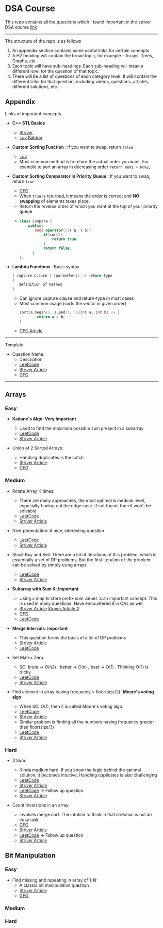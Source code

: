 # DSA Course
This repo contains all the questions which I found important in the striver DSA course [link](https://takeuforward.org/strivers-a2z-dsa-course/strivers-a2z-dsa-course-sheet-2)

---

The structure of the repo is as follows
1. An appendix section contains some useful links for certain concepts
2. A H2 heading will contain the broad topic, for example - Arrays, Trees, Graphs, etc.
3. Each topic will have sub-headings. Each sub-heading will mean a different level for the question of that topic.
4. There will be a list of questions of each category level. It will contain the different links for that question, including videos, questions, articles, different solutions, etc.

## Appendix
Links of important concepts 
* **C++ STL Basics**
  * [Striver](https://www.youtube.com/watch?v=RRVYpIET_RU)
  * [Luv Babbar](https://www.youtube.com/watch?v=WgMPrLX-zsA)
    
* **Custom Sorting Function** : If you want to swap, return `false`
  * [Luv](https://www.youtube.com/watch?v=3pvZhwp0U9w)
  * Most common method is to return the actual order you want. For example to sort an array in decreasing order `return num1 > num2;`
    
* **Custom Sorting Comparator In Priority Queue** : If you want to swap, return `true` 
  * [GFG](https://www.geeksforgeeks.org/custom-comparator-in-priority_queue-in-cpp-stl/)
  * When `true` is returned, it means the order is correct and **NO swapping** of elements takes place.
  * Return the reverse order of which you want at the top of your priority queue
  * ```cpp
    class Compare {
        public:
           bool operator()(T a, T b){
               if(cond){
                   return true;
               }
               return false;
          }
    };
    ```
    
* **Lambda Functions** : Basic syntax
  ```cpp
  [ capture clause ] (parameters) -> return-type  
  {   
     definition of method   
  } 
  ```
  * Can ignore capture clause and return-type in most cases
  * Most common usage (sorts the vector in given order)
    ```cpp
    sort(a.begin(), a.end(), [](int a, int b) -> {
    		return a > b;
    }
    ```
  * [GFG Article](https://www.geeksforgeeks.org/lambda-expression-in-c/)
     
---

Template

 * Question Name:
   * Description 
   * [LeetCode]()  
   * [Striver Article]()  
   * [GFG]()  

---

## Arrays

### Easy

  * **Kadane's Algo**: **Very Important**
    * Used to find the maximum possible sum present in a subarray
    * [LeetCode](https://leetcode.com/problems/maximum-subarray/description/)
    * [Striver Article](https://takeuforward.org/data-structure/kadanes-algorithm-maximum-subarray-sum-in-an-array/)  

 * Union of 2 Sorted Arrays:
   * Handling duplicates is the catch
   * [Striver Article](https://takeuforward.org/data-structure/union-of-two-sorted-arrays/)  
   * [GFG](https://www.geeksforgeeks.org/problems/union-of-two-sorted-arrays-1587115621/1)  

### Medium

  * Rotate Array K times:
    * There are many approaches, the most optimal is medium level, especially finding out the edge case. If not found, then it won't be solvable 
    * [LeetCode](https://leetcode.com/problems/rotate-array/description/)
    * [Striver Article](https://takeuforward.org/data-structure/rotate-array-by-k-elements/)
      
  * Next permutation: A nice, interesting question
    * [LeetCode](https://leetcode.com/problems/next-permutation/description/)
    * [Striver Article](https://takeuforward.org/data-structure/next_permutation-find-next-lexicographically-greater-permutation/)
      
  * Stock Buy and Sell: There are a lot of iterations of this problem, which is essentially a set of DP problems. But the first iteration of the problem can be solved by simply using arrays
    * [LeetCode](https://leetcode.com/problems/best-time-to-buy-and-sell-stock/)  
    * [Striver Article](https://takeuforward.org/data-structure/stock-buy-and-sell/)

 * **Subarray with Sum K**: **Important**
   * Using a map to store prefix sum values is an important concept. This is used in many questions. Have encountered it in OAs as well
   * [Striver Article](https://takeuforward.org/arrays/longest-subarray-with-sum-k-postives-and-negatives/) [Striver Article 2](https://takeuforward.org/arrays/count-subarray-sum-equals-k/)  
   * [GFG](https://www.geeksforgeeks.org/problems/longest-sub-array-with-sum-k0809/1)
   * [LeetCode](https://takeuforward.org/arrays/count-subarray-sum-equals-k/)

 * **Merge Intervals**: **Important**
   * This question forms the basis of a lot of DP problems
   * [Striver Article](https://takeuforward.org/data-structure/merge-overlapping-sub-intervals/)  
   * [LeetCode](https://leetcode.com/problems/merge-intervals/description/)

 * Set Matrix Zero: 
   * SC: brute -> O(n2) , better -> O(n) , best -> O(1) . Thinking O(1) is tricky
   * [LeetCode](https://leetcode.com/problems/set-matrix-zeroes/description/)  
   * [Striver Article](https://takeuforward.org/data-structure/set-matrix-zero/)  

  
 * Find element in array having frequency > floor(size/2): **Moore's voting algo**
   * When SC: O(1), then it is called Moore's voting algo. 
   * [LeetCode](https://leetcode.com/problems/majority-element/)  
   * [Striver Article](https://takeuforward.org/data-structure/find-the-majority-element-that-occurs-more-than-n-2-times/)
   * Similar problem is finding all the numbers having frequency greater than floor(size/3)
   * [LeetCode](https://leetcode.com/problems/majority-element-ii/)  
   * [Striver Article](https://takeuforward.org/data-structure/majority-elementsn-3-times-find-the-elements-that-appears-more-than-n-3-times-in-the-array/)
 
### Hard

 * 3 Sum: 
   * Kinda medium hard. If you know the logic behind the optimal solution, it becomes intuitive. Handling duplicates is also challenging
   * [LeetCode](https://leetcode.com/problems/3sum/description/)  
   * [Striver Article](https://takeuforward.org/data-structure/3-sum-find-triplets-that-add-up-to-a-zero/)  
   * [LeetCode](https://leetcode.com/problems/4sum/description/) -> Follow up question
   * [Striver Article](https://takeuforward.org/data-structure/4-sum-find-quads-that-add-up-to-a-target-value/)  

 * Count Inversions in an array:
   * Involves merge sort. The intution to think in that direction is not an easy task
   * [GFG](https://www.geeksforgeeks.org/problems/inversion-of-array-1587115620/1)  
   * [Striver Article](https://takeuforward.org/data-structure/count-inversions-in-an-array/)  
   * [LeetCode](https://leetcode.com/problems/reverse-pairs/) -> Follow up question
   * [Striver Article](https://takeuforward.org/data-structure/count-reverse-pairs/)  

## Bit Manipulation

### Easy

 * Find missing and repeating in array of 1-N:
   * A classic bit manipulation question
   * [Striver Article](https://takeuforward.org/data-structure/find-the-repeating-and-missing-numbers/)  
   * [GFG](https://www.geeksforgeeks.org/problems/find-missing-and-repeating2512/1) 

### Medium 

### Hard
